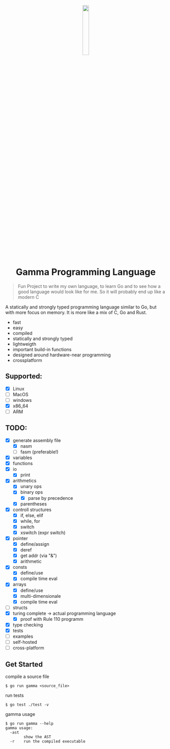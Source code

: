 <div align="center">
 <img width="20%" src="https://user-images.githubusercontent.com/35865858/182031998-8febc538-375a-4663-9a71-d61e90907e39.svg">
  <h1>Gamma Programming Language</h1>
</div>

> Fun Project to write my own language, to learn Go and to see how a good language would look like for me. So it will probably end up like a modern C

A statically and strongly typed programming language similar to Go, but with more focus on memory. It is more like a mix of C, Go and Rust.

* fast
* easy
* compiled
* statically and strongly typed
* lightweigth
* important build-in functions
* designed around hardware-near programming
* crossplatform

## Supported:
* [x] Linux
* [ ] MacOS
* [ ] windows
* [x] x86_64
* [ ] ARM

## TODO:
* [x] generate assembly file
  * [x] nasm
  * [ ] fasm (preferable!)
* [x] variables
* [x] functions
* [x] io
  * [x] print
* [x] arithmetics
  * [x] unary ops
  * [x] binary ops
    * [x] parse by precedence
  * [x] parentheses
* [x] controll structures
  * [x] if, else, elif
  * [x] while, for
  * [x] switch
  * [x] xswitch (expr switch)
* [x] pointer
  * [x] define/assign
  * [x] deref
  * [x] get addr (via "&")
  * [x] arithmetic
* [x] consts
  * [x] define/use
  * [x] compile time eval
* [x] arrays
  * [x] define/use
  * [x] multi-dimensionale
  * [x] compile time eval
* [ ] structs
* [x] turing complete -> actual programming language
  * [x] proof with Rule 110 programm
* [x] type checking
* [x] tests
* [ ] examples
* [ ] self-hosted
* [ ] cross-platform

## Get Started

compile a source file
```console
$ go run gamma <source_file>
```
run tests
```console
$ go test ./test -v
```
gamma usage
```console
$ go run gamma --help
gamma usage:
  -ast
    	show the AST
  -r	run the compiled executable
```
